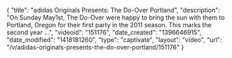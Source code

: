 {
    "title": "adidas Originals Presents: The Do-Over Portland",
    "description": "On Sunday May1st, The Do-Over were happy to bring the sun with them to Portland, Oregon for their first party in the 2011 season. This marks the second year ...",
    "videoid": "151176",
    "date_created": "1396646915",
    "date_modified": "1418181260",
    "type": "captivate",
    "layout": "video",
    "url": "\/v\/adidas-originals-presents-the-do-over-portland\/151176"
}